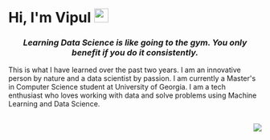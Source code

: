 <h1><strong>Hi, I'm Vipul</strong> <img src="https://raw.githubusercontent.com/syedareehaquasar/syedareehaquasar/master/gifs/Hi.gif" width="28px"></h1>

<h3 align="center"><em>Learning Data Science is like going to the gym. You only benefit if you do it consistently.</em></h3>

<p>This is what I have learned over the past two years. I am an innovative person by nature and a data scientist by passion. I am currently a Master's in Computer Science student at University of Georgia. I am a tech enthusiast who loves working with data and solve problems using Machine Learning and Data Science.</p>

<br>

<img align="right" src="https://media.giphy.com/media/8DTnuPhxv0m4w/giphy.gif">
